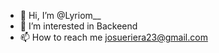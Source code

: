 - 👋 Hi, I’m @Lyriom__
- 👀 I’m interested in Backeend
- 📫 How to reach me josueriera23@gmail.com

<!---
Lyriom/Lyriom is a ✨ special ✨ repository because its `README.md` (this file) appears on your GitHub profile.
You can click the Preview link to take a look at your changes.
--->
